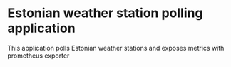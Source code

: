 # Estonian weather station polling application

This application polls Estonian weather stations and exposes metrics with prometheus exporter
